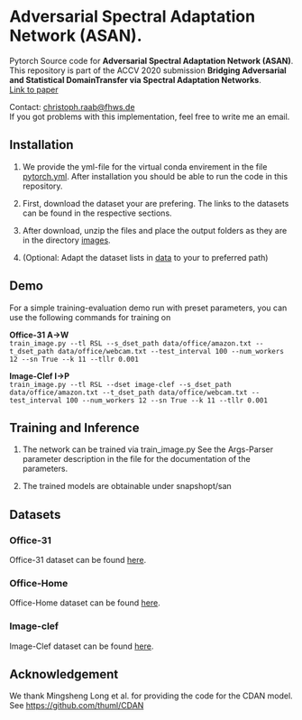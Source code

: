 # Adversarial Spectral Adaptation Network (ASAN).
Pytorch Source code for **Adversarial Spectral Adaptation Network (ASAN)**.<br>
This repository is part of the ACCV 2020 submission **Bridging Adversarial and Statistical DomainTransfer via Spectral Adaptation Networks**. <br>
[Link to paper](https://openaccess.thecvf.com/content/ACCV2020/html/Raab_Bridging_Adversarial_and_Statistical_Domain_Transfer_via_Spectral_Adaptation_Networks_ACCV_2020_paper.html) <br>

Contact: christoph.raab@fhws.de <br>
If you got problems with this implementation, feel free to write me an email.

## Installation
1. We provide the yml-file for the virtual conda envirement in the file <br>
   [pytorch.yml](https://github.com/sub-dawg/ASAN/blob/master/pytorch.yml).   After installation you should be able to run the code in this repository.

2. First, download the dataset your are prefering.
   The links to the datasets can be found in the respective sections.
3. After download, unzip the files and place the output folders as they are in the directory [images](https://github.com/sub-dawg/ASAN/blob/master/images/).
4. (Optional: Adapt the dataset lists in [data](https://github.com/sub-dawg/ASAN/blob/master/data/) to your to preferred path)

## Demo
For a simple training-evaluation demo run with preset parameters, you can use the following commands for training on

**Office-31 A->W**<br>
`train_image.py --tl RSL --s_dset_path data/office/amazon.txt --t_dset_path data/office/webcam.txt --test_interval 100 --num_workers 12 --sn True --k 11 --tllr 0.001`

**Image-Clef I->P**<br>
`train_image.py --tl RSL --dset image-clef --s_dset_path data/office/amazon.txt --t_dset_path data/office/webcam.txt --test_interval 100 --num_workers 12 --sn True --k 11 --tllr 0.001`

## Training and Inference
1. The network can be trained via train_image.py
   See the Args-Parser parameter description in the file for the documentation of the parameters.

2. The trained models are obtainable under snapshopt/san


## Datasets
### Office-31
Office-31 dataset can be found [here](https://drive.google.com/file/d/11nywfWdfdBi92Lr3y4ga2Cu4_-FpWKUC/view?usp=sharing).

### Office-Home
Office-Home dataset can be found [here](https://drive.google.com/file/d/1W_U8GsILKdMSxqhnmTbYaaWhvQ-P4RJ1/view?usp=sharing).

### Image-clef
Image-Clef dataset can be found [here](https://drive.google.com/file/d/1lu1ouDoeucW8MgmaKVATwNt5JT7Uvk62/view?usp=sharing).


## Acknowledgement
We thank Mingsheng Long et al. for providing the code for the CDAN model.<br>
See https://github.com/thuml/CDAN

